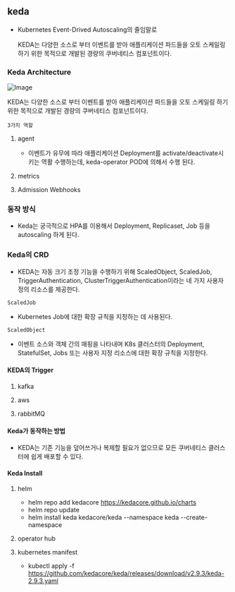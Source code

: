 ## keda
- Kubernetes Event-Drived Autoscaling의 줄임말로
  
  KEDA는 다양한 소스로 부터 이벤트를 받아 애플리케이션 파드들을 오토 스케일링 하기 위한 목적으로 개발된 경량의 쿠버네티스 컴포넌트이다.

### Keda Architecture

![Image](https://github.com/user-attachments/assets/3da9d0a7-82a3-4290-80dd-159b1111b5ea)

KEDA는 다양한 소스로 부터 이벤트를 받아 애플리케이션 파드들을 오토 스케일링 하기 위한 목적으로 개발된 경량의 쿠버네티스 컴포넌트이다.

`3가지 역할`

1. agent
   - 이벤트가 유무에 따라 애플리케이션 Deployment를 activate/deactivate시키는 역활 수행하는데, keda-operator POD에 의해서 수행 된다.

2. metrics

3. Admission Webhooks

### 동작 방식

- Keda는 궁극적으로 HPA를 이용해서 Deployment, Replicaset, Job 등을 autoscaling 하게 된다.

### Keda의 CRD

- KEDA는 자동 크기 조정 기능을 수행하기 위해 ScaledObject, ScaledJob, TriggerAuthentication, ClusterTriggerAuthentication이라는 네 가지 사용자 정의 리소스를 제공한다.

`ScaledJob`
- Kubernetes Job에 대한 확장 규칙을 지정하는 데 사용된다.

`ScaledObject`
- 이벤트 소스와 객체 간의 매핑을 나타내며 K8s 클러스터의 Deployment, StatefulSet, Jobs 또는 사용자 지정 리소스에 대한 확장 규칙을 지정한다.

#### KEDA의 Trigger

1. kafka

2. aws

3. rabbitMQ

#### Keda가 동작하는 방법

- KEDA는 기존 기능을 덮어쓰거나 복제할 필요가 없으므로 모든 쿠버네티스 클러스터에 쉽게 배포할 수 있다.

#### Keda Install

1. helm
   - helm repo add kedacore https://kedacore.github.io/charts
   - helm repo update
   - helm install keda kedacore/keda --namespace keda --create-namespace

2. operator hub

3. kubernetes manifest
   - kubectl apply -f https://github.com/kedacore/keda/releases/download/v2.9.3/keda-2.9.3.yaml